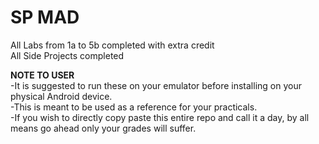 # SP MAD
 All Labs from 1a to 5b completed with extra credit  
 All Side Projects completed
 
 **NOTE TO USER**  
 -It is suggested to run these on your emulator before installing on your physical Android device.  
 -This is meant to be used as a reference for your practicals.  
 -If you wish to directly copy paste this entire repo and call it a day, by all means go ahead only your grades will suffer.
 
 
